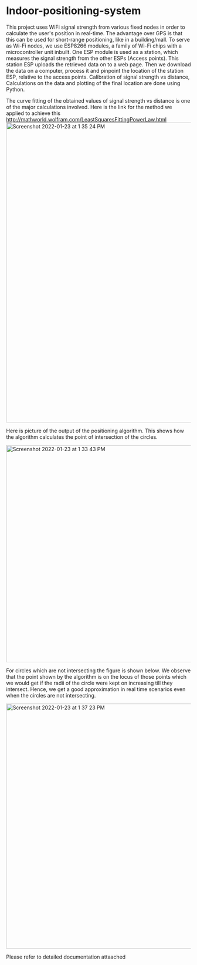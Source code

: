 # Indoor-positioning-system

This project uses WiFi signal strength from various fixed nodes in order to calculate the user's position in real-time. The advantage over GPS is that this can be used for short-range positioning, like in a building/mall. To serve as Wi-Fi nodes, we use ESP8266 modules, a family of Wi-Fi chips with a microcontroller unit inbuilt. One ESP module is used as a station, which measures the signal strength from the other ESPs (Access points). This station ESP uploads the retrieved data on to a web page.
Then we download the data on a computer, process it and pinpoint the location of the station ESP, relative to the access points.
Calibration of signal strength vs distance, Calculations on the data and plotting of the final location are done using Python.

The curve fitting of the obtained values of signal strength vs distance is one of the major calculations involved. Here is the link for the method we applied to achieve this
http://mathworld.wolfram.com/LeastSquaresFittingPowerLaw.html
<img width="818" alt="Screenshot 2022-01-23 at 1 35 24 PM" src="https://user-images.githubusercontent.com/19953916/150669903-595f1719-6215-477b-9f08-dac4196ba229.png">

Here is picture of the output of the positioning algorithm. This shows how the algorithm calculates the point of intersection of the circles.

<img width="592" alt="Screenshot 2022-01-23 at 1 33 43 PM" src="https://user-images.githubusercontent.com/19953916/150669864-fa8c41c7-9009-4677-8dbc-ed4df1bd1d87.png">

For circles which are not intersecting the figure is shown below. We observe that the point shown by the algorithm is on the locus of those points which we would get if the radii of the circle were kept on increasing till they intersect. Hence, we get a good approximation in real time scenarios even when the circles are not intersecting.

<img width="668" alt="Screenshot 2022-01-23 at 1 37 23 PM" src="https://user-images.githubusercontent.com/19953916/150669941-0a6a0ec5-befc-4b9c-a1de-a760fb28adac.png">

Please refer to detailed documentation attaached
